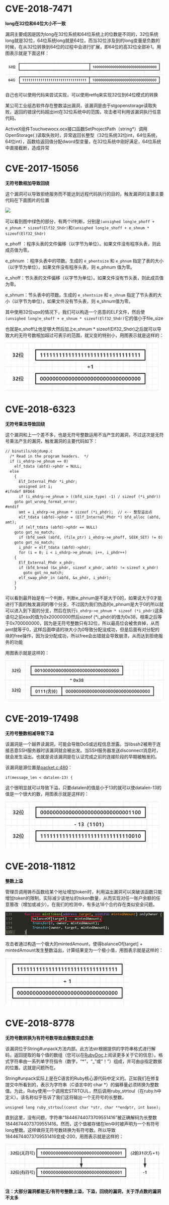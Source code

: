 # CVE-2018-7471

**long在32位和64位大小不一致**

漏洞主要成因是因为long在32位系统和64位系统上的位数是不同的，32位系统long就是32位，64位系统long就是64位，而当32位涉及到的long变量是负数的时候，在从32位转换到64位的过程中会进行扩展，即64位的高32位全部补1。用图表示就是下面这样：

![](picture/1.png)

自己也可以使用代码来尝试实现，可以使用retfq来实现32位到64位模式的转换

某公司工业组态软件存在整数溢出漏洞，该漏洞是由于stgopenstorage读取失败，返回的错误代码超出int在32位系统中的范围，攻击者可利用该漏洞执行任意代码。

ActiveX组件Touchvewocx.ocx接口函数SetProjectPath（string*）调用OpenStorage( )读取失败时，异常返回长整型（32位系统32位int，64位系统，64位int），函数给返回值分配dword型变量，在32位系统中刚好满足，64位系统中直接截断，造成异常

# CVE-2017-15056

**无符号数相加导致回绕**

这个漏洞可以导致拒绝服务而不能达到远程代码执行的目的，触发漏洞的主要主要代码在下面图片的位置

![](picture/6.jpeg)

可以看到图中绿色的部分，有两个if判断，分别是`(unsighed long)e_phoff + e_phnum * sizeof(Elf32_Shdr)`和`(unsighed long)e_shoff + e_shnum * sizeof(Elf32_Shdr)`

e_phoff ：程序头表的文件偏移（以字节为单位）。如果文件没有程序头表，则此成员值为零。

e_phnum ：程序头表中的项数。生成的 `e_phentsize` 和 `e_phnum` 指定了表的大小（以字节为单位）。如果文件没有程序头表，则 e_phnum 值为零。

e_shoff：节头表的文件偏移（以字节为单位）。如果文件没有节头表，则此成员值为零。

e_shnum：节头表中的项数。生成的 `e_shentsize` 和 `e_shnum` 指定了节头表的大小（以字节为单位）。如果文件没有节头表，则 e_shnum值为零。

其中使用32位upx的情况下，我们可以构造一个恶意的ELF文件，然后使`(unsighed long)e_shoff + e_shnum * sizeof(Elf32_Shdr)`它的值小于file_size

也就是e_shoff让他足够大然后加上e_shnum * sizeof(Elf32_Shdr)之后就可以导致大的无符号数相加超过可表示的范围，就又变的特别小，用图表示就是这样的：

![](picture/2.png)

# CVE-2018-6323

**无符号乘法导致回绕**

这个漏洞和上一个差不多，也是无符号整数运用不当产生的漏洞，不过这次是无符号乘法产生的漏洞，触发漏洞的主要代码如下：

```
// binutils/objdump.c
  /* Read in the program headers.  */
  if (i_ehdrp->e_phnum == 0)
    elf_tdata (abfd)->phdr = NULL;
  else
    {
      Elf_Internal_Phdr *i_phdr;
      unsigned int i;
#ifndef BFD64
      if (i_ehdrp->e_phnum > ((bfd_size_type) -1) / sizeof (*i_phdr))
    goto got_wrong_format_error;
#endif
      amt = i_ehdrp->e_phnum * sizeof (*i_phdr);  // <-- 整型溢出点
      elf_tdata (abfd)->phdr = (Elf_Internal_Phdr *) bfd_alloc (abfd, amt);
      if (elf_tdata (abfd)->phdr == NULL)
    goto got_no_match;
      if (bfd_seek (abfd, (file_ptr) i_ehdrp->e_phoff, SEEK_SET) != 0)
    goto got_no_match;
      i_phdr = elf_tdata (abfd)->phdr;
      for (i = 0; i < i_ehdrp->e_phnum; i++, i_phdr++)
    {
      Elf_External_Phdr x_phdr;
      if (bfd_bread (&x_phdr, sizeof x_phdr, abfd) != sizeof x_phdr)
        goto got_no_match;
      elf_swap_phdr_in (abfd, &x_phdr, i_phdr);
    }
    }
```

可以看到最开始是有一个判断，判断e_phnum是不是大于0的，如果说大于0才能进行下面的触发漏洞的哪个分支，不过因为我们伪造的e_phnum是大于0的所以就可以进入到下面的分支，然后在执行`i_ehdrp->e_phnum * sizeof (*i_phdr)`这条语句之前eax的值为0x20000000然后sizeof (*i_phdr)的值为0x38，相乘之后等于0x700000000，因为是无符号整数只有32位，所以最高位会被舍弃掉，从而amt就等于0，这样后面申请的块大小为0导致分配没成功，但是后面有对分配的块的free操作，因为没分配成功，所以free会出错就会导致崩溃，从而达到拒绝服务的功能

用图表示就是这样的：

![](picture/3.png)

# CVE-2019-17498

**无符号整数相减导致下溢**

该漏洞是一个越界读漏洞，可能会导致DoS或远程信息泄露。当libssh2被用于连接恶意SSH服务器时该漏洞就会被出发。当SSH服务器发送disconnect消息时，就会发生溢出。也就是说该漏洞是在认证完成之前的连接阶段的早期被触发的。

该漏洞是源位置是[packet.c:480](https://www.buaq.net/go-13931.html#L480)：

```
if(message_len < datalen-13) {
```

这个很明显就可以导致下溢，只要datalen的值是小于13的就可以使datalen-13的值是一个很大的数，用图表示就是这样的：

![](picture/4.png)

# **CVE-2018-11812**

**整数上溢**

管理员调用铸币函数给某个地址增加token时，利用溢出漏洞可以突破该函数只能增加token的限制，实际减少该地址的token数量，从而实现对任一账户余额的任意篡改（增加或减少）。在我们的检测中，有多达18个合约存在类似安全问题。

![](picture/5.png)

攻击者通过构造一个极大的mintedAmount，使得balanceOf[target] + mintedAmount发生整数溢出，计算结果变为一个极小值，用图表示就是这样的：

![](picture/7.png)

# CVE-2018-8778

**无符号数转换为有符号数导致由整数变成负数**

该漏洞位于String#unpack方法内部。此方法str根据提供的字符串格式进行解码，返回提取的每个值的数组（您可以在[RubyDoc](https://ruby-doc.org/core-2.5.0/String.html#method-i-unpack)上阅读更多关于它的信息）。格式字符串由一系列单字符指令（数字，“*”，“_”或“！”）组成，并可由@指定数据的位置。这就是问题所在。

String#unpack实际上是在C语言的Ruby核心源代码中定义的。正如我们在修复提交中所看到的，表示为字符串（C语言中的 char *）的偏移量必须转换为整数值。为此，Ruby使用一个调用宏STRTOUL，然后调用ruby_strtoul（在ruby.h中定义）。该名称似乎告诉了我们这将输出一个无符号的长整数。

```
unsigned long ruby_strtoul(const char *str, char **endptr, int base);
```

直到这里，没有问题，字符串“18446744073709551416”被正确解码为长整数18446744073709551416。然而，这个值被存储在len中时被声明为一个有符号long整数。这样做将无符号数转换为有符号数。所以导致18446744073709551416变成-200，用图表示就是这样的：

![](picture/8.png)

**注：大部分漏洞都是无/有符号整数上溢，下溢，回绕的漏洞，关于浮点数的漏洞不太多**